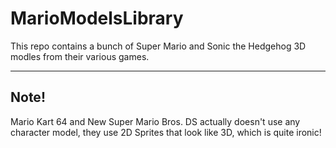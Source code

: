 # MarioModelsLibrary
This repo contains a bunch of Super Mario and Sonic the Hedgehog 3D modles from their various games.

---
## Note!
Mario Kart 64 and New Super Mario Bros. DS actually doesn't use any character model, they use 2D Sprites that look like 3D, which is quite ironic!
